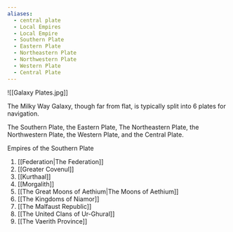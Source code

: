 ```yaml
---
aliases:
  - central plate
  - Local Empires
  - Local Empire
  - Southern Plate
  - Eastern Plate
  - Northeastern Plate
  - Northwestern Plate
  - Western Plate
  - Central Plate
---
```

![[Galaxy Plates.jpg]]


The Milky Way Galaxy, though far from flat, is typically split into 6 plates for navigation. 

The Southern Plate, the Eastern Plate, The Northeastern Plate, the Northwestern Plate, the Western Plate, and the Central Plate. 

Empires of the Southern Plate
1. [[Federation|The Federation]]
2. [[Greater Covenul]]
3. [[Kurthaal]]
4. [[Morgalith]]
5. [[The Great Moons of Aethium|The Moons of Aethium]]
6. [[The Kingdoms of Niamor]]
7. [[The Malfaust Republic]]
8. [[The United Clans of Ur-Ghural]]
9. [[The Vaerith Province]]